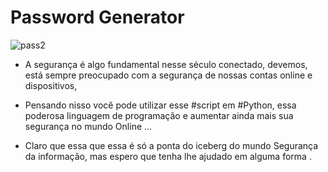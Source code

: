 # Password Generator

![pass2](https://user-images.githubusercontent.com/60434681/84964895-bccf7a00-b0e3-11ea-81d4-2987adcad2fd.png)


- A segurança é algo fundamental nesse século conectado, devemos, está sempre preocupado com a segurança de nossas contas online e dispositivos,

- Pensando nisso você pode utilizar esse #script em #Python, essa poderosa linguagem de programação e aumentar ainda mais sua segurança no mundo Online ...

- Claro que essa que essa é só a ponta do iceberg do mundo Segurança da informação, mas espero que tenha lhe ajudado em alguma forma .

